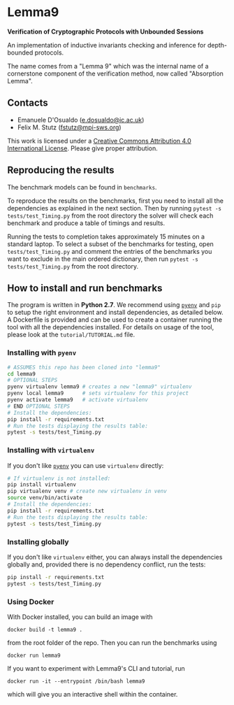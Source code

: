 # Lemma9 #

**Verification of Cryptographic Protocols with Unbounded Sessions**

An implementation of inductive invariants checking and inference for depth-bounded protocols.

The name comes from a "Lemma 9" which was the internal name of a cornerstone component of the verification method,
now called "Absorption Lemma".

## Contacts

- Emanuele D'Osualdo (e.dosualdo@ic.ac.uk)
- Felix M. Stutz (fstutz@mpi-sws.org)

This work is licensed under a [Creative Commons Attribution 4.0 International License][cc].
Please give proper attribution.

## Reproducing the results

The benchmark models can be found in `benchmarks`.

To reproduce the results on the benchmarks, first you need to install all the dependencies as explained in the next section.
Then by running `pytest -s tests/test_Timing.py` from the root directory
the solver will check each benchmark and produce a table of timings and results.

Running the tests to completion takes approximately 15 minutes on a standard laptop.
To select a subset of the benchmarks for testing, open `tests/test_Timing.py`
and comment the entries of the benchmarks you want to exclude in the main ordered dictionary, then run `pytest -s tests/test_Timing.py` from the root directory.

## How to install and run benchmarks

The program is written in **Python 2.7**.
We recommend using [`pyenv`][pyenv] and `pip` to setup the right environment and install dependencies, as detailed below.
A Dockerfile is provided and can be used to create a container running the tool with all the dependencies installed.
For details on usage of the tool, please look at the `tutorial/TUTORIAL.md` file.

### Installing with `pyenv`

```bash
# ASSUMES this repo has been cloned into "lemma9"
cd lemma9
# OPTIONAL STEPS
pyenv virtualenv lemma9 # creates a new "lemma9" virtualenv
pyenv local lemma9      # sets virtualenv for this project
pyenv activate lemma9   # activate virtualenv
# END OPTIONAL STEPS
# Install the dependencies:
pip install -r requirements.txt
# Run the tests displaying the results table:
pytest -s tests/test_Timing.py
```

### Installing with `virtualenv`

If you don't like [`pyenv`][pyenv] you can use `virtualenv` directly:

```bash
# If virtualenv is not installed:
pip install virtualenv
pip virtualenv venv # create new virtualenv in venv
source venv/bin/activate
# Install the dependencies:
pip install -r requirements.txt
# Run the tests displaying the results table:
pytest -s tests/test_Timing.py
```

### Installing globally

If you don't like `virtualenv` either, you can always install the dependencies globally and, provided there is no dependency conflict, run the tests:

```bash
pip install -r requirements.txt
pytest -s tests/test_Timing.py
```

### Using Docker

With Docker installed, you can build an image with

    docker build -t lemma9 .

from the root folder of the repo.
Then you can run the benchmarks using

    docker run lemma9

If you want to experiment with Lemma9's CLI and tutorial, run

    docker run -it --entrypoint /bin/bash lemma9

which will give you an interactive shell within the container.

[cc]: http://creativecommons.org/licenses/by/4.0/
[pyenv]: https://github.com/pyenv/pyenv#table-of-contents